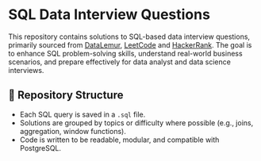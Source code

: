 # SQL Data Interview Questions

This repository contains solutions to SQL-based data interview questions, primarily sourced from [DataLemur](https://datalemur.com), [LeetCode](https://leetcode.com) and [HackerRank](https://www.hackerrank.com). 
The goal is to enhance SQL problem-solving skills, understand real-world business scenarios, and prepare effectively for data analyst and data science interviews.

## 📁 Repository Structure

- Each SQL query is saved in a `.sql` file.
- Solutions are grouped by topics or difficulty where possible (e.g., joins, aggregation, window functions).
- Code is written to be readable, modular, and compatible with PostgreSQL.
